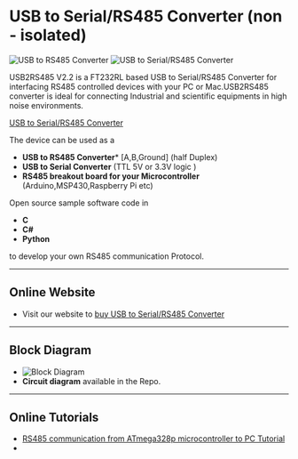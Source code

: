 # USB to Serial/RS485 Converter (non - isolated)

![USB to RS485 Converter](https://www.xanthium.in/sites/default/files/site-images/usb2rs485-v2-2-product-page/ft232-usb-rs485-converter-v2-2-610px.png)
![USB to Serial/RS485 Converter](https://www.xanthium.in/sites/default/files/site-images/usb2rs485-v2-2-product-page/ft232-usb-to-rs485-serial-converter-v2-2-630px.png)

USB2RS485 V2.2 is a FT232RL based USB to Serial/RS485 Converter for interfacing RS485 controlled devices with your PC or Mac.USB2RS485 converter is ideal for connecting Industrial and scientific equipments in high noise environments. 

 [USB to Serial/RS485 Converter](https://www.xanthium.in/ft232-based-usb-to-serial-rs485-converter-industrial-scientific-applications)

The device can be used as a 

  - **USB to RS485 Converter*** [A,B,Ground] (half Duplex)
  - **USB to Serial Converter** (TTL 5V or 3.3V logic ) 
  - **RS485 breakout board for your Microcontroller** (Arduino,MSP430,Raspberry Pi etc)

Open source sample software code in 
- **C**
- **C#**
- **Python** 

to develop your own RS485 communication Protocol. 


-----------------------------------------------------------------------------------------------------------------------------------------------------------------------------------
## Online Website

- Visit our website to [buy USB to Serial/RS485 Converter](https://www.xanthium.in/ft232-based-usb-to-serial-rs485-converter-industrial-scientific-applications)

---------------------------------------------------------------------------------------------------------------------------------------------------------------------------------

## Block Diagram

 - ![Block Diagram](https://www.xanthium.in/sites/default/files/site-images/usb2rs485-v2-2-product-page/ft232-usb-to-rs485-programming-mac-linux-win.jpg)
 - **Circuit diagram** available in the Repo.

---------------------------------------------------------------------------------------------------------------------------------------------------------------------------------

## Online Tutorials

- [RS485 communication from ATmega328p microcontroller to PC Tutorial](https://www.xanthium.in/atmel-microchip-avr-atmega328p-rs485-communication-with-computer-tutorial-for-beginners)
- 



